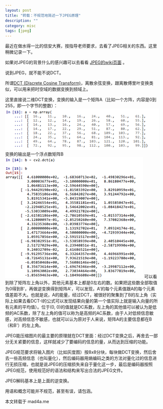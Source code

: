 ```yaml
---
layout: post
title: "转载：不规范地简述一下JPEG原理"
description: ""
category: misc
tags: [jpeg]
---
```


最近在做水得一比的信安大赛，按指导老师要求，去看了JPEG相关的东西。这里稍微记录一下。

如果对JPEG的背景什么的感兴趣可以去看看 [JPEG的wiki页面](http://en.wikipedia.org/wiki/JPEG ) 。

说到JPEG，就不能不说DCT。

所谓[DCT (Discrete Cosine Transform)](http://en.wikipedia.org/wiki/Discrete_cosine_transform )，离散余弦变换，跟离散傅里叶变换类似，可以用来把时空域的数据变换到频域上。

这里直接说二维DCT变换，变换的输入是一个矩阵A（比如一个方阵，内容是0到255，即一个字节的整数）：
![jpeg-thoughts-mat-a.png](/assets/images/jpeg-thoughts/jpeg-thoughts-mat-a.png)
变换的输出是一个浮点数矩阵B ![jpeg-thoughts-mat-b.png](/assets/images/jpeg-thoughts/jpeg-thoughts-mat-b.png)
可以看到除了矩阵左上角以外，其他元素基本上都是0左右的数。如果把这些数全部取值为0得到B'，再做逆变换得到矩阵A'，可以发现，A'的每个元素值跟A的每个元素值差距不大。也就是说，A的能量，经过DCT，被很好的聚集到了B的左上角（实际上如果去看DCT-I的公式可以发现结果向量的第一个值实际上就是输入向量的所有元素的平均值）。位于(0, 0)的值就是DC系数，左上角的其他值可以被认为是低频的AC系数，除了左上角的值可以称为是高频的AC系数，由于人对低频信息敏感，对高频信息不敏感，也就可以认为原对于人来说，矩阵A的主要信息都在B（和B'）的左上角。

JPEG能压缩图片的最主要的原理就在DCT里面：经过DCT变换之后，再舍去一部分无关紧要的信息，这样就减少了要编码的信息的量，从而达到压缩的功能。

JPEG规范要求将输入图片（比如灰度图）按8x8分块，每块做DCT变换，然后舍去一些高频信息（也叫量化），然后编码器用熵编码之类的方法对量化过的信息进行无损压缩，也就是说JPEG的压缩损失来自于量化这一步，最后是编码器按照JPEG规范，使用规范好的语法和结构来写出合法的JPEG文件。

JPEG解码基本上是上面的逆变换。

用语和概念可能并不规范，甚至有误，请包涵。

本文转载于 mad4a.me

